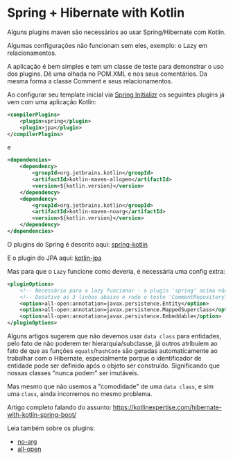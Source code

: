 # Spring + Hibernate with Kotlin

Alguns plugins maven são necessários ao usar Spring/Hibernate com Kotlin.

Algumas configurações não funcionam sem eles, exemplo: o Lazy em relacionamentos.

A aplicação é bem simples e tem um classe de teste para demonstrar o uso dos plugins. Dê uma olhada no POM.XML e nos seus comentários. Da mesma forma a classe Comment e seus relacionamentos.

Ao configurar seu template inicial via [Spring Initializr](https://start.spring.io/) os seguintes plugins já vem com uma aplicação Kotlin:

``` xml
<compilerPlugins>
    <plugin>spring</plugin>
    <plugin>jpa</plugin>
</compilerPlugins>
```

e

``` xml
<dependencies>
    <dependency>
        <groupId>org.jetbrains.kotlin</groupId>
        <artifactId>kotlin-maven-allopen</artifactId>
        <version>${kotlin.version}</version>
    </dependency>
    <dependency>
        <groupId>org.jetbrains.kotlin</groupId>
        <artifactId>kotlin-maven-noarg</artifactId>
        <version>${kotlin.version}</version>
    </dependency>
</dependencies>
```

O plugins do Spring é descrito aqui: [spring-kotlin](https://kotlinlang.org/docs/reference/compiler-plugins.html#spring-support)

E o plugin do JPA aqui: [kotlin-jpa](https://kotlinlang.org/docs/reference/compiler-plugins.html#jpa-support)

Mas para que o `Lazy` funcione como deveria, é necessária uma config extra:

``` xml
<pluginOptions>
    <!-- Necessário para o lazy funcionar - o plugin 'spring' acima não se estende as anotações abaixo, apenas anotações do spring -->
    <!-- Desative as 3 linhas abaixo e rode o teste 'CommentRepositoryTest' para ver o Lazy sendo ignorado -->
    <option>all-open:annotation=javax.persistence.Entity</option>
    <option>all-open:annotation=javax.persistence.MappedSuperclass</option>
    <option>all-open:annotation=javax.persistence.Embeddable</option>
</pluginOptions>
``` 

Alguns artigos sugerem que não devemos usar `data class` para entidades, pelo fato de não poderem ter hierarquia/subclasse, já outros atribuiem ao fato de que as funções `equals`/`hashCode` são geradas automaticamente ao trabalhar com o Hibernate, especialmente porque o identificador de entidade pode ser definido após o objeto ser construído. Significando que nossas classes "nunca podem" ser imutáveis.

Mas mesmo que não usemos a "comodidade" de uma `data class`, e sim uma `class`, ainda incorremos no mesmo problema.

Artigo completo falando do assunto: https://kotlinexpertise.com/hibernate-with-kotlin-spring-boot/ 

Leia também sobre os plugins:

* [no-arg](https://kotlinlang.org/docs/reference/compiler-plugins.html#no-arg-compiler-plugin)
* [all-open](https://kotlinlang.org/docs/reference/compiler-plugins.html#all-open-compiler-plugin)
